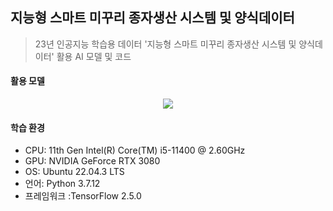 ## 지능형 스마트 미꾸리 종자생산 시스템 및 양식데이터
 > 23년 인공지능 학습용 데이터 '지능형 스마트 미꾸리 종자생산 시스템 및 양식데이터' 활용 AI 모델 및 코드
 #### 활용 모델

<p align="center">
  <img src=https://github.com/sora3601/migguri_LSTM/assets/125417068/afb2a8ba-5d81-4f5a-813b-0ac3f1682a42>
</p>

 #### 학습 환경
 - CPU: 11th Gen Intel(R) Core(TM) i5-11400 @ 2.60GHz
 - GPU: NVIDIA GeForce RTX 3080
 - OS: Ubuntu 22.04.3 LTS
 - 언어: Python 3.7.12
 - 프레임워크 :TensorFlow 2.5.0
